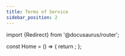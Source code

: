 ```yaml
---
title: Terms of Service
sidebar_position: 2
---
```


import {Redirect} from '@docusaurus/router';

const Home = () => {
  return <Redirect to="/tos" />;
};
